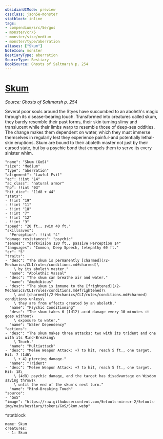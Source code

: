 ```yaml
---
obsidianUIMode: preview
cssclass: json5e-monster
statblock: inline
tags:
- compendium/src/5e/gos
- monster/cr/5
- monster/size/medium
- monster/type/aberration
aliases: ["Skum"]
NoteIcon: monster
BestiaryType: aberration
SourceType: Bestiary
BookSource: Ghosts of Saltmarsh p. 254
---
```

# [Skum](2-Mechanics\CLI\bestiary\aberration/skum-gos.md)
*Source: Ghosts of Saltmarsh p. 254*  

Several poor souls around the Styes have succumbed to an aboleth's magic through its disease-bearing touch. Transformed into creatures called skum, they barely resemble their past forms, their skin turning slimy and translucent while their limbs warp to resemble those of deep-sea oddities. The change makes them dependent on water, which they must immerse themselves in regularly lest they experience painful-and potentially lethal-skin eruptions. Skum are bound to their aboleth master not just by their cursed state, but by a psychic bond that compels them to serve its every sinister whim.

```statblock
"name": "Skum (GoS)"
"size": "Medium"
"type": "aberration"
"alignment": "Lawful Evil"
"ac": !!int "14"
"ac_class": "natural armor"
"hp": !!int "93"
"hit_dice": "11d8 + 44"
"stats":
- !!int "19"
- !!int "11"
- !!int "18"
- !!int "7"
- !!int "12"
- !!int "9"
"speed": "20 ft., swim 40 ft."
"skillsaves":
  "Perception": !!int "4"
"damage_resistances": "psychic"
"senses": "darkvision 120 ft., passive Perception 14"
"languages": "Common, Deep Speech, telepathy 60 ft."
"cr": "5"
"traits":
- "desc": "The skum is permanently [charmed](/2-Mechanics/CLI/rules/conditions.md#charmed)\
    \ by its aboleth master."
  "name": "Abolethic Vassal"
- "desc": "The skum can breathe air and water."
  "name": "Amphibious"
- "desc": "The skum is immune to the [frightened](/2-Mechanics/CLI/rules/conditions.md#frightened)\
    \ and [charmed](/2-Mechanics/CLI/rules/conditions.md#charmed) conditions unless\
    \ they are from effects created by an aboleth."
  "name": "Psychic Conditioning"
- "desc": "The skum takes 6 (1d12) acid damage every 10 minutes it goes without\
    \ exposure to water."
  "name": "Water Dependency"
"actions":
- "desc": "The skum makes three attacks: two with its trident and one with its Mind-Breaking\
    \ Touch."
  "name": "Multiattack"
- "desc": "Melee Weapon Attack: +7 to hit, reach 5 ft., one target. Hit: 7 (1d6\
    \ + 4) piercing damage."
  "name": "Trident"
- "desc": "Melee Weapon Attack: +7 to hit, reach 5 ft., one target. Hit: 18\
    \ (4d8) psychic damage, and the target has disadvantage on Wisdom saving throws\
    \ until the end of the skum's next turn."
  "name": "Mind-Breaking Touch"
"source":
- "GoS"
"image": "https://raw.githubusercontent.com/5etools-mirror-2/5etools-img/main/bestiary/tokens/GoS/Skum.webp"
```
^statblock

```encounter-table
name: Skum
creatures:
 - 1: Skum
```